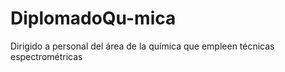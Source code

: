 # DiplomadoQu-mica

Dirigido a personal del área de la química que empleen técnicas espectrométricas 
